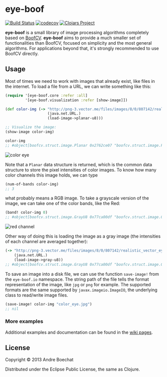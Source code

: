 # eye-boof

[![Build Status](https://travis-ci.org/boechat107/eye-boof.svg?branch=develop)](https://travis-ci.org/boechat107/eye-boof)
[![codecov](https://codecov.io/gh/boechat107/eye-boof/branch/develop/graph/badge.svg)](https://codecov.io/gh/boechat107/eye-boof)
[![Clojars Project](https://img.shields.io/clojars/v/eye-boof.svg)](https://clojars.org/eye-boof)

**eye-boof** is a small library of image processing algorithms completely based
on [BoofCV](http://boofcv.org/). **eye-boof** aims to provide a much smaller set
of functionalities than BoofCV, focused on simplicity and the most general
algorithms. For applications beyond that, it's strongly recommended to use
BoofCV directly.

## Usage

Most of times we need to work with images that already exist, like files in the
internet. To load a file from a URL, we can write something like this:

```clojure
(require '[eye-boof.core :refer :all]
         '[eye-boof.visualization :refer [show-image]])

(def color-img (-> "http://png-3.vector.me/files/images/8/0/807142/realistic_vector_eye_thumb.jpg"
                   (java.net.URL.)
                   (load-image->planar-u8)))

;; Visualize the image:
(show-image color-img)

color-img
;; #object[boofcv.struct.image.Planar 0x2762ce07 "boofcv.struct.image.Planar@2762ce07"]
```
![color eye](http://png-3.vector.me/files/images/8/0/807142/realistic_vector_eye_thumb.jpg)

Note that a `Planar` data structure is returned, which is the common data structure
to store the pixel intensities of color images. To know how many color channels this
image holds, we can type

```clojure
(num-of-bands color-img)
;; 3
```

what probably means a RGB image. To take a grayscale version of the image, we can take one of the color bands, like the Red:

```clojure
(band! color-img 0)
;; #object[boofcv.struct.image.GrayU8 0x77ca00df "boofcv.struct.image.GrayU8@77ca00df"]
```

![red channel](http://i58.tinypic.com/slgrdj.png)

Other way of doing this is loading the image as a gray image (the intensities of
each channel are averaged together):

```clojure
(-> "http://png-3.vector.me/files/images/8/0/807142/realistic_vector_eye_thumb.jpg"
    (java.net.URL.)
    (load-image->gray-u8))
;; #object[boofcv.struct.image.GrayU8 0x77ca00df "boofcv.struct.image.GrayU8@77ca00df"]
```

To save an image into a disk file, we can use the function `save-image!`
from the `eye-boof.io` namespace. The string path of the file tells the format
representation of the image, like `jpg` or `png` for example. The supported
formats are the same supported by `javax.imageio.ImageIO`, the underlying class
to read/write image files.

```clojure
(save-image! color-img "color_eye.jpg")
;; nil
```

### More examples

Additional examples and documentation can be found in
the [wiki pages](https://github.com/boechat107/eye-boof/wiki).

## License

Copyright © 2013 Andre Boechat

Distributed under the Eclipse Public License, the same as Clojure.
